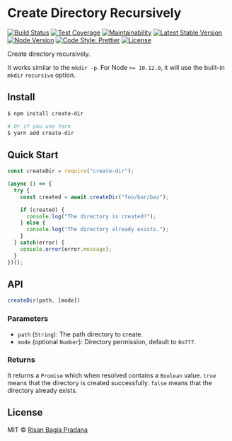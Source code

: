 # Create Directory Recursively

[![Build Status](https://flat.badgen.net/travis/risan/create-dir)](https://travis-ci.org/risan/create-dir)
[![Test Coverage](https://flat.badgen.net/codeclimate/coverage/risan/create-dir)](https://codeclimate.com/github/risan/create-dir)
[![Maintainability](https://flat.badgen.net/codeclimate/maintainability/risan/create-dir)](https://codeclimate.com/github/risan/create-dir)
[![Latest Stable Version](https://flat.badgen.net/npm/v/create-dir)](https://www.npmjs.com/package/create-dir)
[![Node Version](https://flat.badgen.net/npm/node/create-dir)](https://www.npmjs.com/package/create-dir)
[![Code Style: Prettier](https://flat.badgen.net/badge/code%20style/prettier/ff69b4)](https://github.com/prettier/prettier)
[![License](https://flat.badgen.net/npm/license/create-dir)](https://github.com/risan/send-request/blob/master/LICENSE)

Create directory recursively.

It works similar to the `mkdir -p`. For Node `>= 10.12.0`, it will use the built-in `mkdir` `recursive` option.

## Install

```bash
$ npm install create-dir

# Or if you use Yarn
$ yarn add create-dir
```

## Quick Start

```js
const createDir = require("create-dir");

(async () => {
  try {
    const created = await createDir("foo/bar/baz");

    if (created) {
      console.log("The directory is created!");
    } else {
      console.log("The directory already exists.");
    }
  } catch(error) {
    console.error(error.message);
  }
})();
```

## API

```js
createDir(path, [mode])
```

### Parameters

* `path` (`String`): The path directory to create.
* `mode` (optional `Number`): Directory permission, default to `0o777`.

### Returns

It returns a `Promise` which when resolved contains a `Boolean` value. `true` means that the directory is created successfully. `false` means that the directory already exists.

## License

MIT © [Risan Bagja Pradana](https://bagja.net)

